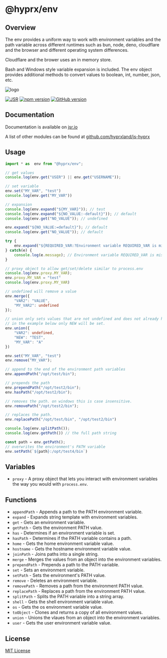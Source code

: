 # @hyprx/env

## Overview

The env provides a uniform way to work with environment variables and
the path variable across different runtimes such as bun, node, deno,
cloudflare and the browser and different operating system differences.

Cloudflare and the brower uses an in memory store.

Bash and Windows style variable expansion is included. The env
object provides additional methods to convert values to boolean,
int, number, json, etc.  

![logo](https://raw.githubusercontent.com/hyprxland/js/refs/heads/main/eng/assets/bearz.io.png)

[![JSR](https://jsr.io/badges/@hyprx/env)](https://jsr.io/@hyprx/env)
[![npm version](https://badge.fury.io/js/@hyprx%2Fenv.svg)](https://badge.fury.io/js/@hyprx%2Fenv)
[![GitHub version](https://badge.fury.io/gh/hyprxland%2Fjs-hyprx.svg)](https://badge.fury.io/gh/hyprxland%2Fjs-hyprx)

## Documentation

Documentation is available on [jsr.io](https://jsr.io/@hyprx/env/doc)

A list of other modules can be found at [github.com/hyprxland/js-hyprx](https://github.com/hyprxland/js-hyprx)

## Usage

```typescript
import * as  env from "@hyprx/env";

// get values
console.log(env.get("USER") || env.get("USERNAME"));

// set variable
env.set("MY_VAR", "test")
console.log(env.get("MY_VAR"))

// expansion
console.log(env.expand("${MY_VAR}")); // test
console.log(env.expand("${NO_VALUE:-default}")); // default
console.log(env.get("NO_VALUE")); // undefined

env.expand("${NO_VALUE:=default}"); // default
console.log(env.get("NO_VALUE")); // default

try {
    env.expand("${REQUIRED_VAR:?Environment variable REQUIRED_VAR is missing}");
} catch(e) {
    console.log(e.message); // Environment variable REQUIRED_VAR is missing 
}

// proxy object to allow get/set/delete similar to process.env
console.log(env.proxy.MY_VAR);
env.proxy.MY_VAR = "test"
console.log(env.proxy.MY_VAR)

// undefined will remove a value
env.merge({
    "VAR2": "VALUE",
    "MY_VAR2": undefined
});

// union only sets values that are not undefined and does not already have a value
// in the example below only NEW will be set.
env.union({
    "VAR2": undefined,
    "NEW": "TEST",
    "MY_VAR": "A"
})

env.set("MY_VAR", "test")
env.remove("MY_VAR");

// append to the end of the environment path variables
env.appendPath("/opt/test/bin");

// prepends the path
env.prependPath("/opt/test2/bin");
env.hasPath("/opt/test2/bin");

// removes the path. on windows this is case insensitive.
env.removePath("/opt/test2/bin");

// replaces the path.
env.replacePath("/opt/test/bin", "/opt/test2/bin")

console.log(env.splitPath()); 
console.log(env.getPath()) // the full path string

const path = env.getPath();
// overwrites the environment's PATH variable
env.setPath(`${path}:/opt/test4/bin`) 
```

## Variables

- `proxy` - A proxy object that lets you interact with environment
  variables the way you would with `process.env`.

## Functions

- `appendPath` - Appends a path to the PATH environment variable.
- `expand` - Expands string template with environment variables.
- `get` - Gets an environment variable.
- `getPath` - Gets the environment PATH value.
- `has` - Determines if an environment variable is set.
- `hasPath` - Determines if the PATH variable contains a path.
- `home` - Gets the home environment variable value.
- `hostname` - Gets the hostname environment variable value.
- `joinPath` - Joins paths into a single string.
- `merge` - Merges the values from an object into the environment variables.
- `prependPath` - Prepends a path to the PATH variable.
- `set` - Sets an environment variable.
- `setPath` - Sets the environment's PATH value.
- `remove` - Deletes an environment variable.
- `removePath` - Removes a path from the environment PATH value.
- `replacePath` - Replaces a path from the environment PATH value.
- `splitPath` - Splits the PATH variable into a string array.
- `shell` - Gets the shell environment variable value.
- `os` - Gets the os environment variable value.
- `toObject` - Clones and returns a copy of all environment values.
- `union` - Unions the vlaues from an object into the environment variables.
- `user` - Gets the user environment variable value.

## License

[MIT License](./LICENSE.md)

